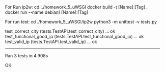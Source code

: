 For Run ip2w:
cd ../homework_5_uWSGI
docker build -t [Name]:[Tag] .
docker run --name debian1 [Name]:[Tag]



For run test:
cd ./homework_5_uWSGI/ip2w 
python3 -m unittest -v tests.py

test_correct_city (tests.TestAPI.test_correct_city) ... ok
test_functional_good_ip (tests.TestAPI.test_functional_good_ip) ... ok
test_valid_ip (tests.TestAPI.test_valid_ip) ... ok

----------------------------------------------------------------------
Ran 3 tests in 4.908s

OK
